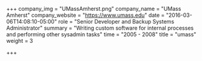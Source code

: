 +++
company_img = "UMassAmherst.png"
company_name = "UMass Amherst"
company_website = "https://www.umass.edu"
date = "2016-03-06T14:08:10-05:00"
role = "Senior Developer and Backup Systems Administrator"
summary = "Writing custom software for internal processes and performing other sysadmin tasks"
time = "2005 - 2008"
title = "umass"
weight = 3

+++

